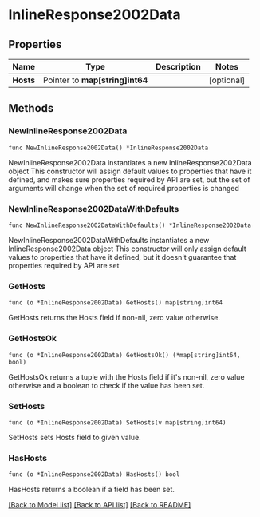 # InlineResponse2002Data

## Properties

Name | Type | Description | Notes
------------ | ------------- | ------------- | -------------
**Hosts** | Pointer to **map[string]int64** |  | [optional] 

## Methods

### NewInlineResponse2002Data

`func NewInlineResponse2002Data() *InlineResponse2002Data`

NewInlineResponse2002Data instantiates a new InlineResponse2002Data object
This constructor will assign default values to properties that have it defined,
and makes sure properties required by API are set, but the set of arguments
will change when the set of required properties is changed

### NewInlineResponse2002DataWithDefaults

`func NewInlineResponse2002DataWithDefaults() *InlineResponse2002Data`

NewInlineResponse2002DataWithDefaults instantiates a new InlineResponse2002Data object
This constructor will only assign default values to properties that have it defined,
but it doesn't guarantee that properties required by API are set

### GetHosts

`func (o *InlineResponse2002Data) GetHosts() map[string]int64`

GetHosts returns the Hosts field if non-nil, zero value otherwise.

### GetHostsOk

`func (o *InlineResponse2002Data) GetHostsOk() (*map[string]int64, bool)`

GetHostsOk returns a tuple with the Hosts field if it's non-nil, zero value otherwise
and a boolean to check if the value has been set.

### SetHosts

`func (o *InlineResponse2002Data) SetHosts(v map[string]int64)`

SetHosts sets Hosts field to given value.

### HasHosts

`func (o *InlineResponse2002Data) HasHosts() bool`

HasHosts returns a boolean if a field has been set.


[[Back to Model list]](../README.md#documentation-for-models) [[Back to API list]](../README.md#documentation-for-api-endpoints) [[Back to README]](../README.md)


